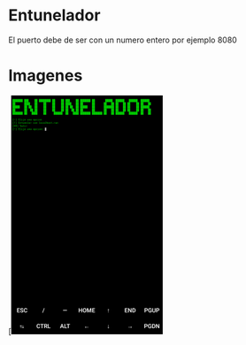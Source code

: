 # Entunelador
El puerto debe de ser con un numero entero por ejemplo 8080
# Imagenes
[![image.png](https://github.com/Euronymou5/Entunelador/raw/main/.imagenes/image.png)
